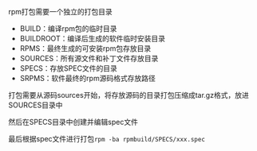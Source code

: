 
rpm打包需要一个独立的打包目录

* BUILD：编译rpm包的临时目录
* BUILDROOT：编译后生成的软件临时安装目录
* RPMS：最终生成的可安装rpm包存放目录
* SOURCES：所有源文件和补丁文件存放目录
* SPECS：存放SPEC文件的目录
* SRPMS：软件最终的rpm源码格式存放路径

打包需要从源码sources开始，将存放源码的目录打包压缩成tar.gz格式，放进SOURCES目录中

然后在SPECS目录中创建并编辑spec文件

最后根据spec文件进行打包`rpm -ba rpmbuild/SPECS/xxx.spec`
